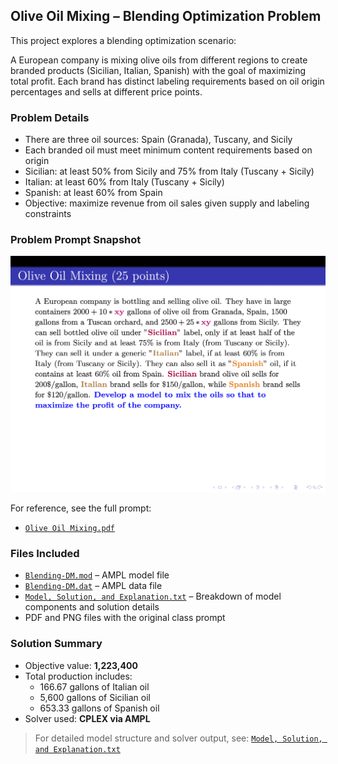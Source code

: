 ## Olive Oil Mixing – Blending Optimization Problem

This project explores a blending optimization scenario:

A European company is mixing olive oils from different regions to create branded products (Sicilian, Italian, Spanish) with the goal of maximizing total profit. Each brand has distinct labeling requirements based on oil origin percentages and sells at different price points.

### Problem Details
- There are three oil sources: Spain (Granada), Tuscany, and Sicily
- Each branded oil must meet minimum content requirements based on origin
- Sicilian: at least 50% from Sicily and 75% from Italy (Tuscany + Sicily)
- Italian: at least 60% from Italy (Tuscany + Sicily)
- Spanish: at least 60% from Spain
- Objective: maximize revenue from oil sales given supply and labeling constraints

### Problem Prompt Snapshot

![Problem Description](./Olive%20Oil%20Mixing.png)

For reference, see the full prompt:
- [`Olive Oil Mixing.pdf`](./Olive%20Oil%20Mixing.pdf)

### Files Included
- [`Blending-DM.mod`](./Blending-DM.mod) – AMPL model file
- [`Blending-DM.dat`](./Blending-DM.dat) – AMPL data file
- [`Model, Solution, and Explanation.txt`](./Model%2C%20Solution%2C%20and%20Explanation.txt) – Breakdown of model components and solution details
- PDF and PNG files with the original class prompt

### Solution Summary
- Objective value: **1,223,400**
- Total production includes:
  - 166.67 gallons of Italian oil
  - 5,600 gallons of Sicilian oil
  - 653.33 gallons of Spanish oil
- Solver used: **CPLEX via AMPL**

> For detailed model structure and solver output, see: [`Model, Solution, and Explanation.txt`](./Model%2C%20Solution%2C%20and%20Explanation.txt)